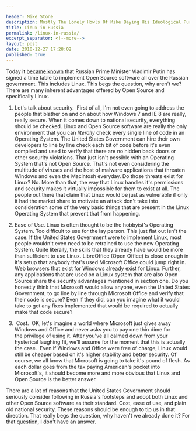```yaml
---

header: Mike Stone
description: Mostly The Lonely Howls Of Mike Baying His Ideological Purity At The Moon
title: Linux in Russia
permalink: /linux-in-russia/
excerpt_separator: <!--more-->
layout: post
date: 2010-12-27 17:28:02
published: true
---
```



Today it [became known](http://translate.google.com/translate?js=n&prev=_t&hl=en&ie=UTF-8&layout=2&eotf=1&sl=auto&tl=en&u=http://open.cnews.ru/news/top/index.shtml%3F2010/12/27/421556) that Russian Prime Minister Vladimir Putin has signed a time table to implement Open Source software all over the Russian government. This includes Linux. This begs the question, why aren't we? There are many inherent advantages offered by Open Source and specifically Linux.

1. Let's talk about security.  First of all, I'm not even going to address the people that blather on and on about how Windows 7 and IE 8 are really, really secure. When it comes down to national security, everything should be checked. Linux and Open Source software are really the only environment that you can _literally_ check every single line of code in an Operating System. The United States Government can hire their own developers to line by line check each bit of code before it's even compiled and used to verify that there are no hidden back doors or other security violations. That just isn't possible with an Operating System that's not Open Source. That's not even considering the multitude of viruses and the host of malware applications that threaten Windows and even the Macintosh everyday. Do those threats exist for Linux? No. More than that, the way that Linux handles it's permissions and security makes it virtually impossible for them to exist at all. The people out there that claim that Linux would be just as vulnerable if only it had the market share to motivate an attack don't take into consideration some of the very basic things that are present in the Linux Operating System that prevent that from happening.

2. Ease of Use. Linux is often thought to be the hobbyist's Operating System. Too difficult to use for the lay person. This just flat out isn't the case. If the United States Government were to implement Linux, most people wouldn't even need to be retrained to use the new Operating System. Quite literally, the skills that they already have would be more than sufficient to use Linux. LibreOffice (Open Office) is close enough in it's setup that anybody that's used Microsoft Office could jump right in. Web browsers that exist for Windows already exist for Linux. Further, any applications that are used on a Linux system that are also Open Source share the security advantages mentioned in section one. Do you honestly think that Microsoft would allow anyone, even the United States Government, to go line by line through Microsoft Office and verify that their code is secure? Even if they did, can you imagine what it would take to get any fixes implemented that would be required to actually make that code secure?

3.  Cost.  OK, let's imagine a world where Microsoft just gives away Windows and Office and never asks you to pay one thin dime for the privilege of using it. After you've all calmed down from your hysterical laughing fit, we'll assume for the moment that this is actually the case.  Even if Windows and Office were free of charge, Linux would still be cheaper based on it's higher stability and better security. Of course, we all know that Microsoft is going to take it's pound of flesh. As each dollar goes from the tax paying American's pocket into Microsoft's, it should become more and more obvious that Linux and Open Source is the better answer.

There are a lot of reasons that the United States Government should seriously consider following in Russia's footsteps and adopt both Linux and other Open Source software as their standard. Cost, ease of use, and plain old national security. These reasons should be enough to tip us in that direction. That really begs the question, why haven't we already done it? For that question, I don't have an answer.
